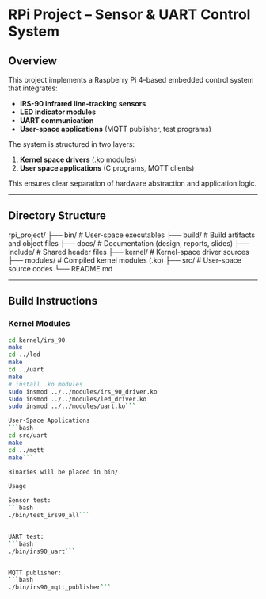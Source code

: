 # RPi Project – Sensor & UART Control System

## Overview
This project implements a Raspberry Pi 4–based embedded control system that integrates:
- **IRS-90 infrared line-tracking sensors**
- **LED indicator modules**
- **UART communication**
- **User-space applications** (MQTT publisher, test programs)

The system is structured in two layers:
1. **Kernel space drivers** (.ko modules)  
2. **User space applications** (C programs, MQTT clients)

This ensures clear separation of hardware abstraction and application logic.

---

## Directory Structure
rpi_project/
├── bin/ # User-space executables
├── build/ # Build artifacts and object files
├── docs/ # Documentation (design, reports, slides)
├── include/ # Shared header files
├── kernel/ # Kernel-space driver sources
├── modules/ # Compiled kernel modules (.ko)
├── src/ # User-space source codes
└── README.md

---

## Build Instructions

### Kernel Modules
```bash
cd kernel/irs_90
make
cd ../led
make
cd ../uart
make
# install .ko modules
sudo insmod ../../modules/irs_90_driver.ko
sudo insmod ../../modules/led_driver.ko
sudo insmod ../../modules/uart.ko```

User-Space Applications
```bash
cd src/uart
make
cd ../mqtt
make```

Binaries will be placed in bin/.

Usage

Sensor test:
```bash
./bin/test_irs90_all```


UART test:
```bash
./bin/irs90_uart```


MQTT publisher:
```bash
./bin/irs90_mqtt_publisher```
